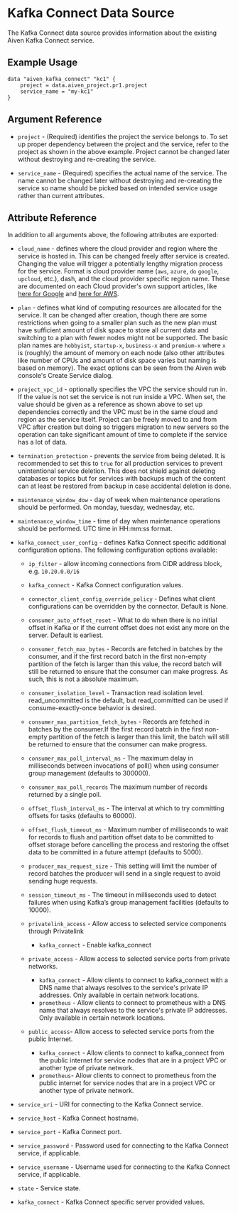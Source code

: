 # Kafka Connect Data Source

The Kafka Connect data source provides information about the existing Aiven Kafka Connect service.

## Example Usage

```hcl
data "aiven_kafka_connect" "kc1" {
    project = data.aiven_project.pr1.project
    service_name = "my-kc1"
}
```

## Argument Reference

* `project` - (Required) identifies the project the service belongs to. To set up proper dependency
between the project and the service, refer to the project as shown in the above example.
Project cannot be changed later without destroying and re-creating the service.

* `service_name` - (Required) specifies the actual name of the service. The name cannot be changed
later without destroying and re-creating the service so name should be picked based on
intended service usage rather than current attributes.

## Attribute Reference

In addition to all arguments above, the following attributes are exported:

* `cloud_name` - defines where the cloud provider and region where the service is hosted
in. This can be changed freely after service is created. Changing the value will trigger
a potentially lengthy migration process for the service. Format is cloud provider name
(`aws`, `azure`, `do` `google`, `upcloud`, etc.), dash, and the cloud provider
specific region name. These are documented on each Cloud provider's own support articles,
like [here for Google](https://cloud.google.com/compute/docs/regions-zones/) and
[here for AWS](https://docs.aws.amazon.com/AmazonRDS/latest/UserGuide/Concepts.RegionsAndAvailabilityZones.html).

* `plan` - defines what kind of computing resources are allocated for the service. It can
be changed after creation, though there are some restrictions when going to a smaller
plan such as the new plan must have sufficient amount of disk space to store all current
data and switching to a plan with fewer nodes might not be supported. The basic plan
names are `hobbyist`, `startup-x`, `business-x` and `premium-x` where `x` is
(roughly) the amount of memory on each node (also other attributes like number of CPUs
and amount of disk space varies but naming is based on memory). The exact options can be
seen from the Aiven web console's Create Service dialog.

* `project_vpc_id` - optionally specifies the VPC the service should run in. If the value
is not set the service is not run inside a VPC. When set, the value should be given as a
reference as shown above to set up dependencies correctly and the VPC must be in the same
cloud and region as the service itself. Project can be freely moved to and from VPC after
creation but doing so triggers migration to new servers so the operation can take
significant amount of time to complete if the service has a lot of data.

* `termination_protection` - prevents the service from being deleted. It is recommended to
set this to `true` for all production services to prevent unintentional service
deletion. This does not shield against deleting databases or topics but for services
with backups much of the content can at least be restored from backup in case accidental
deletion is done.

* `maintenance_window_dow` - day of week when maintenance operations should be performed. 
On monday, tuesday, wednesday, etc.

* `maintenance_window_time` - time of day when maintenance operations should be performed. 
UTC time in HH:mm:ss format.

* `kafka_connect_user_config` - defines Kafka Connect specific additional configuration options. 
The following configuration options available:
    * `ip_filter` - allow incoming connections from CIDR address block, e.g. `10.20.0.0/16`
    * `kafka_connect` - Kafka Connect configuration values.
    * `connector_client_config_override_policy` - Defines what client configurations can be 
    overridden by the connector. Default is None.
    * `consumer_auto_offset_reset` - What to do when there is no initial offset in Kafka or 
    if the current offset does not exist any more on the server. Default is earliest.
    * `consumer_fetch_max_bytes` - Records are fetched in batches by the consumer, and if 
    the first record batch in the first non-empty partition of the fetch is larger than this value, 
    the record batch will still be returned to ensure that the consumer can make progress. As such, 
    this is not a absolute maximum.
    * `consumer_isolation_level` - Transaction read isolation level. read_uncommitted is 
    the default, but read_committed can be used if consume-exactly-once behavior is desired.     
    * `consumer_max_partition_fetch_bytes` - Records are fetched in batches by the consumer.If 
    the first record batch in the first non-empty partition of the fetch is larger than this limit, 
    the batch will still be returned to ensure that the consumer can make progress.                                                   
    * `consumer_max_poll_interval_ms` - The maximum delay in milliseconds between invocations 
    of poll() when using consumer group management (defaults to 300000).
    * `consumer_max_poll_records` The maximum number of records returned by a single poll.
    * `offset_flush_interval_ms` - The interval at which to try committing offsets for tasks 
    (defaults to 60000).
    * `offset_flush_timeout_ms` - Maximum number of milliseconds to wait for records to flush 
    and partition offset data to be committed to offset storage before cancelling the process and restoring 
    the offset data to be committed in a future attempt (defaults to 5000).
    * `producer_max_request_size` - This setting will limit the number of record batches the 
    producer will send in a single request to avoid sending huge requests. 
    * `session_timeout_ms` - The timeout in milliseconds used to detect failures when using Kafka’s 
    group management facilities (defaults to 10000).

    * `privatelink_access` - Allow access to selected service components through Privatelink
        * `kafka_connect` - Enable kafka_connect

    * `private_access` - Allow access to selected service ports from private networks.
        * `kafka_connect` -  Allow clients to connect to kafka_connect with a DNS name that 
         always resolves to the service's private IP addresses. Only available in certain network locations.
        * `prometheus` - Allow clients to connect to prometheus with a DNS name that always resolves to 
         the service's private IP addresses. Only available in certain network locations.
      
    * `public_access`- Allow access to selected service ports from the public Internet.
        * `kafka_connect` - Allow clients to connect to kafka_connect from the public internet for 
        service nodes that are in a project VPC or another type of private network.
        * `prometheus`- Allow clients to connect to prometheus from the public internet for service 
        nodes that are in a project VPC or another type of private network.

* `service_uri` - URI for connecting to the Kafka Connect service.

* `service_host` - Kafka Connect hostname.

* `service_port` - Kafka Connect port.

* `service_password` - Password used for connecting to the Kafka Connect service, if applicable.

* `service_username` - Username used for connecting to the Kafka Connect service, if applicable.

* `state` - Service state.

* `kafka_connect` - Kafka Connect specific server provided values.